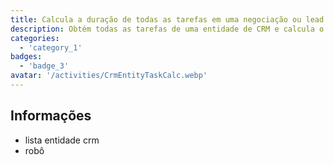 ```yaml
---
title: Calcula a duração de todas as tarefas em uma negociação ou lead
description: Obtém todas as tarefas de uma entidade de CRM e calcula o tempo de execução delas
categories: 
  - 'category_1'
badges: 
  - 'badge_3'
avatar: '/activities/CrmEntityTaskCalc.webp'
---
```

## Informações

- lista entidade crm
- robô